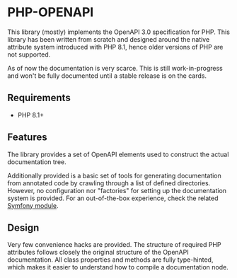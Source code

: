 PHP-OPENAPI
===========

This library (mostly) implements the OpenAPI 3.0 specification for PHP. This library has been written from scratch and designed around the native attribute system introduced with PHP 8.1, hence older versions of PHP are not supported.

As of now the documentation is very scarce. This is still work-in-progress and won't be fully documented until a stable release is on the cards.

## Requirements

- PHP 8.1+

## Features

The library provides a set of OpenAPI elements used to construct the actual documentation tree.

Additionally provided is a basic set of tools for generating documentation from annotated code by crawling through a list of defined directories. However, no configuration nor "factories" for setting up the documentation system is provided. For an out-of-the-box experience, check the related [Symfony module](/sjuvonen/php-openapi-bundle).

## Design

Very few convenience hacks are provided. The structure of required PHP attributes follows closely the original structure of the OpenAPI documentation. All class properties and methods are fully type-hinted, which makes it easier to understand how to compile a documentation node.
